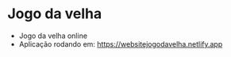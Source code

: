 # Jogo da velha
- Jogo da velha online
- Aplicação rodando em: https://websitejogodavelha.netlify.app
